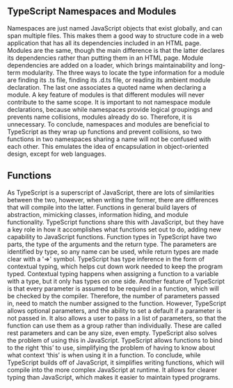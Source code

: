 ## TypeScript Namespaces and Modules

Namespaces are just named JavaScript objects that exist globally, and can span multiple files. This makes them a good way to structure code in a web application that has all its dependencies included in an HTML page. Modules are the same, though the main difference is that the latter declares its dependencies rather than putting them in an HTML page. Module dependencies are added on a loader, which brings maintainability and long-term modularity. The three ways to locate the type information for a module are finding its .ts file, finding its .d.ts file, or reading its ambient module declaration. The last one associates a quoted name when declaring a module.  A key feature of modules is that different modules will never contribute to the same scope. It is important to not namespace module declarations, because while namespaces provide logical groupings and prevents name collisions, modules already do so. Therefore, it is unnecessary. To conclude, namespaces and modules are beneficial to TypeScript as they wrap up functions and prevent collisions, so two functions in two namespaces sharing a name will not be confused with each other. This emulates the idea of encapsulation in object-oriented design, except for web languages. 

## Functions

As TypeScript is a superscript of JavaScript, there are lots of similarities between the two, however, when writing the former, there are differences that will compile into the latter. Functions in general build layers of abstraction, mimicking classes, information hiding, and module functionality. TypeScript functions share this with JavaScript, but they have a key role in how it accomplishes what functions set out to do, adding new capability to JavaScript functions. Function types in TypeScript have two parts, the type of the arguments and the return type. The parameters are identified by type, so any name can be used, while return types are made clear with a '=>' symbol. TypeScript has type inference in the form of contextual typing, which helps cut down work needed to keep the program typed. Contextual typing happens when assigning a function to a variable with a type, but it only has types on one side.  Another feature of TypeScript is that every parameter is assumed to be required in a function, which will be checked by the compiler. Therefore, the number of parameters passed in, need to match the number assigned to the function. However, TypeScript allows optional parameters, and the ability to set a default if a parameter is not passed in. It also allows a user to pass in a list of parameters, so that the function can use them as a group rather than individually. These are called rest parameters and can be any size, even empty. TypeScript also solves the problem of using this in JavaScript. TypeScript allows functions to bind to the right ‘this’ to use, simplifying the problem of having to know about what context ‘this’ is when using it in a function.  To conclude, while TypeScript builds off of JavaScript, it simplifies writing functions, which will compile into the more complex JavaScript at runtime. It allows for clearer typing than JavaScript, which makes it easier to maintain typed programs. 
